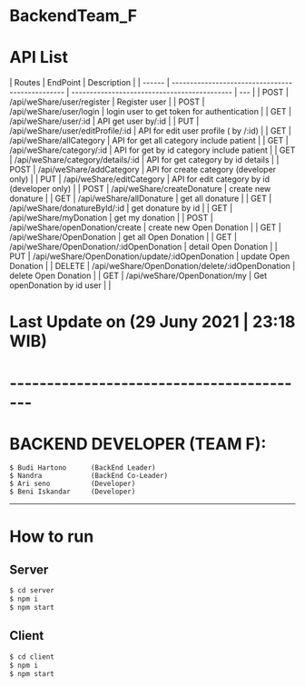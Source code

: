 # BackendTeam_F

# API List

| Routes | EndPoint                                         | Description                                  |
| ------ | ------------------------------------------------ | -------------------------------------------- | --- |
| POST   | /api/weShare/user/register                       | Register user                                |
| POST   | /api/weShare/user/login                          | login user to get token for authentication   |
| GET    | /api/weShare/user/:id                            | API get user by/:id                          |
| PUT    | /api/weShare/user/editProfile/:id                | API for edit user profile ( by /:id)         |
| GET    | /api/weShare/allCategory                         | API for get all category include patient     |
| GET    | /api/weShare/category/:id                        | API for get by id category include patient   |
| GET    | /api/weShare/category/details/:id                | API for get category by id details           |
| POST   | /api/weShare/addCategory                         | API for create category (developer only)     |
| PUT    | /api/weShare/editCategory                        | API for edit category by id (developer only) |
| POST   | /api/weShare/createDonature                      | create new donature                          |
| GET    | /api/weShare/allDonature                         | get all donature                             |
| GET    | /api/weShare/donatureById/:id                    | get donature by id                           |
| GET    | /api/weShare/myDonation                          | get my donation                              |
| POST   | /api/weShare/openDonation/create                 | create new Open Donation                     |
| GET    | /api/weShare/OpenDonation                        | get all Open Donation                        |
| GET    | /api/weShare/OpenDonation/:idOpenDonation        | detail Open Donation                         |
| PUT    | /api/weShare/OpenDonation/update/:idOpenDonation | update Open Donation                         |
| DELETE | /api/weShare/OpenDonation/delete/:idOpenDonation | delete Open Donation                         |
| GET    | /api/weShare/OpenDonation/my                     | Get openDonation by id user                  |     |

# Last Update on (29 Juny 2021 | 23:18 WIB)

# -----------------------------------------

# BACKEND DEVELOPER (TEAM F):

```
$ Budi Hartono      (BackEnd Leader)
$ Nandra            (BackEnd Co-Leader)
$ Ari seno          (Developer)
$ Beni Iskandar     (Developer)
```

---

# How to run

## Server

```bash
$ cd server
$ npm i
$ npm start
```

## Client

```bash
$ cd client
$ npm i
$ npm start
```
